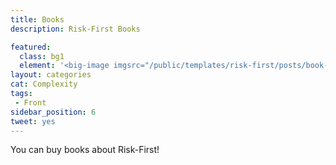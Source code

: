 ```yaml
---
title: Books
description: Risk-First Books

featured: 
  class: bg1
  element: '<big-image imgsrc="/public/templates/risk-first/posts/book-grey.png" />'
layout: categories
cat: Complexity
tags:
 - Front
sidebar_position: 6
tweet: yes
---
```


You can buy books about Risk-First!

<TagList  tag="Books" />